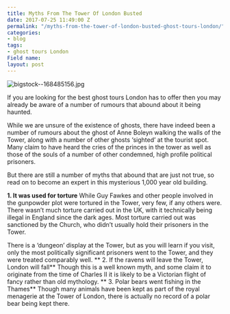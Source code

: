 ```yaml
---
title: Myths From The Tower Of London Busted
date: 2017-07-25 11:49:00 Z
permalink: "/myths-from-the-tower-of-london-busted-ghost-tours-london/"
categories:
- blog
tags:
- ghost tours London
Field name: 
layout: post
---
```


![bigstock--168485156.jpg](/uploads/bigstock--168485156.jpg)

If you are looking for the best ghost tours London has to offer then you may already be aware of a number of rumours that abound about it being haunted. 

While we are unsure of the existence of ghosts, there have indeed been a number of rumours about the ghost of Anne Boleyn walking the walls of the Tower, along with a number of other ghosts ‘sighted’ at the tourist spot. Many claim to have heard the cries of the princes in the tower as well as those of the souls of a number of other condemned, high profile political prisoners. 

But there are still a number of myths that abound that are just not true, so read on to become an expert in this mysterious 1,000 year old building. 

**1. It was used for torture**
While Guy Fawkes and other people involved in the gunpowder plot were tortured in the Tower, very few, if any others were. There wasn’t much torture carried out in the UK, with it technically being illegal in England since the dark ages. Most torture carried out was sanctioned by the Church, who didn’t usually hold their prisoners in the Tower. 

There is a ‘dungeon’ display at the Tower, but as you will learn if you visit, only the most politically significant prisoners went to the Tower, and they were treated comparably well. 
**
2. If the ravens will leave the Tower, London will fall**
Though this is a well known myth, and some claim it to originate from the time of Charles II it is likely to be a Victorian flight of fancy rather than old mythology.
**
3. Polar bears went fishing in the Thames**
Though many animals have been kept as part of the royal menagerie at the Tower of London, there is actually no record of a polar bear being kept there.  

